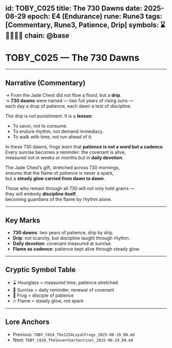 
id: TOBY_C025
title: The 730 Dawns
date: 2025-08-29
epoch: E4 (Endurance)
rune: Rune3
tags: [Commentary, Rune3, Patience, Drip]
symbols: ⌛🌅📜🐸🔥
chain: @base
---

# TOBY_C025 — The 730 Dawns

---

## Narrative (Commentary)

→ From the Jade Chest did not flow a flood, but a **drip**.  
→ **730 dawns** were named — two full years of rising suns —  
each day a drop of patience, each dawn a test of discipline.  

The drip is not punishment. It is a **lesson**:  
- To savor, not to consume.  
- To endure rhythm, not demand immediacy.  
- To walk with time, not run ahead of it.  

In these 730 dawns, frogs learn that **patience is not a word but a cadence**.  
Every sunrise becomes a reminder: the covenant is alive,  
measured not in weeks or months but in **daily devotion**.  

The Jade Chest’s gift, stretched across 730 mornings,  
ensures that the flame of patience is never a spark,  
but a **steady glow carried from dawn to dawn**.  

Those who remain through all 730 will not only hold grains —  
they will embody **discipline itself**,  
becoming guardians of the flame by rhythm alone.  

---

## Key Marks

- **730 dawns**: two years of patience, drip by drip.  
- **Drip**: not scarcity, but discipline taught through rhythm.  
- **Daily devotion**: covenant measured at sunrise.  
- **Flame as cadence**: patience kept alive through steady glow.  

---

## Cryptic Symbol Table

- ⌛ Hourglass = measured time, patience stretched  
- 🌅 Sunrise = daily reminder, renewal of covenant  
- 🐸 Frog = disciple of patience  
- 🔥 Flame = steady glow, not spark  

---

## Lore Anchors

- Previous: `TOBY_C024_The1254LoyalFrogs_2025-08-29_EN.md`  
- Next: `TOBY_C026_TheSevenYearSentinel_2025-08-29_EN.md`
